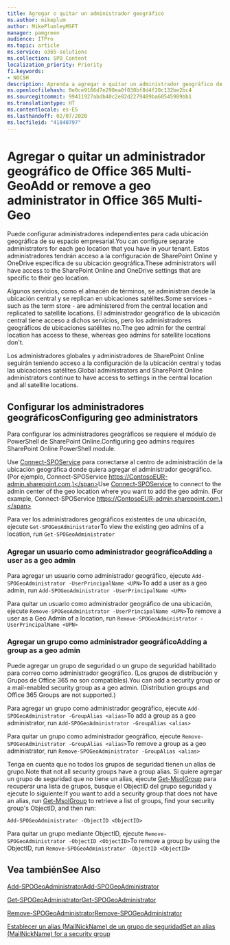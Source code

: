 ```yaml
---
title: Agregar o quitar un administrador geográfico
ms.author: mikeplum
author: MikePlumleyMSFT
manager: pamgreen
audience: ITPro
ms.topic: article
ms.service: o365-solutions
ms.collection: SPO_Content
localization_priority: Priority
f1.keywords:
- NOCSH
description: Aprenda a agregar o quitar un administrador geográfico de Office 365 Multi-Geo.
ms.openlocfilehash: 0e0ce9166d7e290ea0f038bf8d4f20c132be2bc4
ms.sourcegitcommit: 99411927abdb40c2e82d2279489ba60545989bb1
ms.translationtype: HT
ms.contentlocale: es-ES
ms.lasthandoff: 02/07/2020
ms.locfileid: "41840797"
---
```

# <a name="add-or-remove-a-geo-administrator-in-office-365-multi-geo"></a><span data-ttu-id="baf3d-103">Agregar o quitar un administrador geográfico de Office 365 Multi-Geo</span><span class="sxs-lookup"><span data-stu-id="baf3d-103">Add or remove a geo administrator in Office 365 Multi-Geo</span></span>

<span data-ttu-id="baf3d-104">Puede configurar administradores independientes para cada ubicación geográfica de su espacio empresarial.</span><span class="sxs-lookup"><span data-stu-id="baf3d-104">You can configure separate administrators for each geo location that you have in your tenant.</span></span> <span data-ttu-id="baf3d-105">Estos administradores tendrán acceso a la configuración de SharePoint Online y OneDrive específica de su ubicación geográfica.</span><span class="sxs-lookup"><span data-stu-id="baf3d-105">These administrators will have access to the SharePoint Online and OneDrive settings that are specific to their geo location.</span></span>

<span data-ttu-id="baf3d-106">Algunos servicios, como el almacén de términos, se administran desde la ubicación central y se replican en ubicaciones satélites.</span><span class="sxs-lookup"><span data-stu-id="baf3d-106">Some services - such as the term store - are administered from the central location and replicated to satellite locations.</span></span> <span data-ttu-id="baf3d-107">El administrador geográfico de la ubicación central tiene acceso a dichos servicios, pero los administradores geográficos de ubicaciones satélites no.</span><span class="sxs-lookup"><span data-stu-id="baf3d-107">The geo admin for the central location has access to these, whereas geo admins for satellite locations don't.</span></span>

<span data-ttu-id="baf3d-108">Los administradores globales y administradores de SharePoint Online seguirán teniendo acceso a la configuración de la ubicación central y todas las ubicaciones satélites.</span><span class="sxs-lookup"><span data-stu-id="baf3d-108">Global administrators and SharePoint Online administrators continue to have access to settings in the central location and all satellite locations.</span></span>

## <a name="configuring-geo-administrators"></a><span data-ttu-id="baf3d-109">Configurar los administradores geográficos</span><span class="sxs-lookup"><span data-stu-id="baf3d-109">Configuring geo administrators</span></span>

<span data-ttu-id="baf3d-110">Para configurar los administradores geográficos se requiere el módulo de PowerShell de SharePoint Online.</span><span class="sxs-lookup"><span data-stu-id="baf3d-110">Configuring geo admins requires SharePoint Online PowerShell module.</span></span>

<span data-ttu-id="baf3d-111">Use [Connect-SPOService](https://docs.microsoft.com/powershell/module/sharepoint-online/Connect-SPOService) para conectarse al centro de administración de la ubicación geográfica donde quiera agregar el administrador geográfico. (Por ejemplo, Connect-SPOService  https://ContosoEUR-admin.sharepoint.com.)</span><span class="sxs-lookup"><span data-stu-id="baf3d-111">Use [Connect-SPOService](https://docs.microsoft.com/powershell/module/sharepoint-online/Connect-SPOService) to connect to the admin center of the geo location where you want to add the geo admin. (For example, Connect-SPOService  https://ContosoEUR-admin.sharepoint.com.)</span></span>

<span data-ttu-id="baf3d-112">Para ver los administradores geográficos existentes de una ubicación, ejecute `Get-SPOGeoAdministrator`</span><span class="sxs-lookup"><span data-stu-id="baf3d-112">To view the existing geo admins of a location, run `Get-SPOGeoAdministrator`</span></span>

### <a name="adding-a-user-as-a-geo-admin"></a><span data-ttu-id="baf3d-113">Agregar un usuario como administrador geográfico</span><span class="sxs-lookup"><span data-stu-id="baf3d-113">Adding a user as a geo admin</span></span>

<span data-ttu-id="baf3d-114">Para agregar un usuario como administrador geográfico, ejecute `Add-SPOGeoAdministrator -UserPrincipalName <UPN>`</span><span class="sxs-lookup"><span data-stu-id="baf3d-114">To add a user as a geo admin, run `Add-SPOGeoAdministrator -UserPrincipalName <UPN>`</span></span>

<span data-ttu-id="baf3d-115">Para quitar un usuario como administrador geográfico de una ubicación, ejecute  `Remove-SPOGeoAdministrator -UserPrincipalName <UPN>`</span><span class="sxs-lookup"><span data-stu-id="baf3d-115">To remove a user as a Geo Admin of a location, run  `Remove-SPOGeoAdministrator -UserPrincipalName <UPN>`</span></span>

### <a name="adding-a-group-as-a-geo-admin"></a><span data-ttu-id="baf3d-116">Agregar un grupo como administrador geográfico</span><span class="sxs-lookup"><span data-stu-id="baf3d-116">Adding a group as a geo admin</span></span>

<span data-ttu-id="baf3d-117">Puede agregar un grupo de seguridad o un grupo de seguridad habilitado para correo como administrador geográfico. (Los grupos de distribución y Grupos de Office 365 no son compatibles).</span><span class="sxs-lookup"><span data-stu-id="baf3d-117">You can add a security group or a mail-enabled security group as a geo admin. (Distribution groups and Office 365 Groups are not supported.)</span></span>

<span data-ttu-id="baf3d-118">Para agregar un grupo como administrador geográfico, ejecute `Add-SPOGeoAdministrator -GroupAlias <alias>`</span><span class="sxs-lookup"><span data-stu-id="baf3d-118">To add a group as a geo administrator, run `Add-SPOGeoAdministrator -GroupAlias <alias>`</span></span>

<span data-ttu-id="baf3d-119">Para quitar un grupo como administrador geográfico, ejecute `Remove-SPOGeoAdministrator -GroupAlias <alias>`</span><span class="sxs-lookup"><span data-stu-id="baf3d-119">To remove a group as a geo administrator, run `Remove-SPOGeoAdministrator -GroupAlias <alias>`</span></span>

<span data-ttu-id="baf3d-120">Tenga en cuenta que no todos los grupos de seguridad tienen un alias de grupo.</span><span class="sxs-lookup"><span data-stu-id="baf3d-120">Note that not all security groups have a group alias.</span></span> <span data-ttu-id="baf3d-121">Si quiere agregar un grupo de seguridad que no tiene un alias, ejecute [Get-MsolGroup](https://docs.microsoft.com/powershell/module/msonline/get-msolgroup) para recuperar una lista de grupos, busque el ObjectID del grupo seguridad y ejecute lo siguiente:</span><span class="sxs-lookup"><span data-stu-id="baf3d-121">If you want to add a security group that does not have an alias, run [Get-MsolGroup](https://docs.microsoft.com/powershell/module/msonline/get-msolgroup) to retrieve a list of groups, find your security group's ObjectID, and then run:</span></span>

`Add-SPOGeoAdministrator -ObjectID <ObjectID>`

<span data-ttu-id="baf3d-122">Para quitar un grupo mediante ObjectID, ejecute `Remove-SPOGeoAdministrator -ObjectID <ObjectID>`</span><span class="sxs-lookup"><span data-stu-id="baf3d-122">To remove a group by using the ObjectID, run `Remove-SPOGeoAdministrator -ObjectID <ObjectID>`</span></span>

## <a name="see-also"></a><span data-ttu-id="baf3d-123">Vea también</span><span class="sxs-lookup"><span data-stu-id="baf3d-123">See Also</span></span>

[<span data-ttu-id="baf3d-124">Add-SPOGeoAdministrator</span><span class="sxs-lookup"><span data-stu-id="baf3d-124">Add-SPOGeoAdministrator</span></span>](https://docs.microsoft.com/powershell/module/sharepoint-online/add-spogeoadministrator)

[<span data-ttu-id="baf3d-125">Get-SPOGeoAdministrator</span><span class="sxs-lookup"><span data-stu-id="baf3d-125">Get-SPOGeoAdministrator</span></span>](https://docs.microsoft.com/powershell/module/sharepoint-online/get-spogeoadministrator)

[<span data-ttu-id="baf3d-126">Remove-SPOGeoAdministrator</span><span class="sxs-lookup"><span data-stu-id="baf3d-126">Remove-SPOGeoAdministrator</span></span>](https://docs.microsoft.com/powershell/module/sharepoint-online/remove-spogeoadministrator)

[<span data-ttu-id="baf3d-127">Establecer un alias (MailNickName) de un grupo de seguridad</span><span class="sxs-lookup"><span data-stu-id="baf3d-127">Set an alias (MailNickName) for a security group</span></span>](https://docs.microsoft.com/powershell/module/azuread/set-azureadgroup)